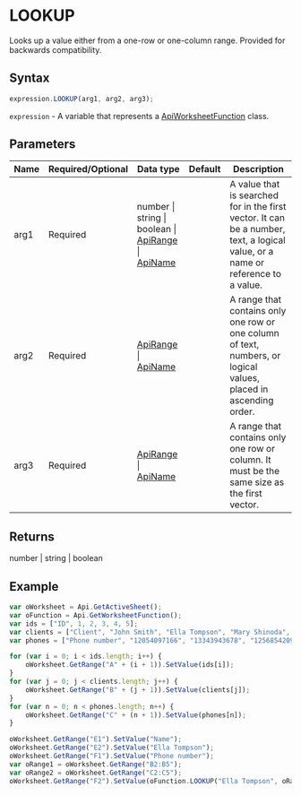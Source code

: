 # LOOKUP

Looks up a value either from a one-row or one-column range. Provided for backwards compatibility.

## Syntax

```javascript
expression.LOOKUP(arg1, arg2, arg3);
```

`expression` - A variable that represents a [ApiWorksheetFunction](../ApiWorksheetFunction.md) class.

## Parameters

| **Name** | **Required/Optional** | **Data type** | **Default** | **Description** |
| ------------- | ------------- | ------------- | ------------- | ------------- |
| arg1 | Required | number \| string \| boolean \| [ApiRange](../../ApiRange/ApiRange.md) \| [ApiName](../../ApiName/ApiName.md) |  | A value that is searched for in the first vector. It can be a number, text, a logical value, or a name or reference to a value. |
| arg2 | Required | [ApiRange](../../ApiRange/ApiRange.md) \| [ApiName](../../ApiName/ApiName.md) |  | A range that contains only one row or one column of text, numbers, or logical values, placed in ascending order. |
| arg3 | Required | [ApiRange](../../ApiRange/ApiRange.md) \| [ApiName](../../ApiName/ApiName.md) |  | A range that contains only one row or column. It must be the same size as the first vector. |

## Returns

number \| string \| boolean

## Example



```javascript editor-xlsx
var oWorksheet = Api.GetActiveSheet();
var oFunction = Api.GetWorksheetFunction();
var ids = ["ID", 1, 2, 3, 4, 5];
var clients = ["Client", "John Smith", "Ella Tompson", "Mary Shinoda", "Lily-Ann Bates", "Clara Ray"];
var phones = ["Phone number", "12054097166", "13343943678", "12568542099", "12057032298", "12052914781"];

for (var i = 0; i < ids.length; i++) {
    oWorksheet.GetRange("A" + (i + 1)).SetValue(ids[i]);
}
for (var j = 0; j < clients.length; j++) {
    oWorksheet.GetRange("B" + (j + 1)).SetValue(clients[j]);
}
for (var n = 0; n < phones.length; n++) {
    oWorksheet.GetRange("C" + (n + 1)).SetValue(phones[n]);
}

oWorksheet.GetRange("E1").SetValue("Name");
oWorksheet.GetRange("E2").SetValue("Ella Tompson");
oWorksheet.GetRange("F1").SetValue("Phone number");
var oRange1 = oWorksheet.GetRange("B2:B5");
var oRange2 = oWorksheet.GetRange("C2:C5");
oWorksheet.GetRange("F2").SetValue(oFunction.LOOKUP("Ella Tompson", oRange1, oRange2));
```
